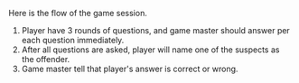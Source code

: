 Here is the flow of the game session.

1. Player have 3 rounds of questions, and game master should answer per each question immediately.
2. After all questions are asked, player will name one of the suspects as the offender.
3. Game master tell that player's answer is correct or wrong.
